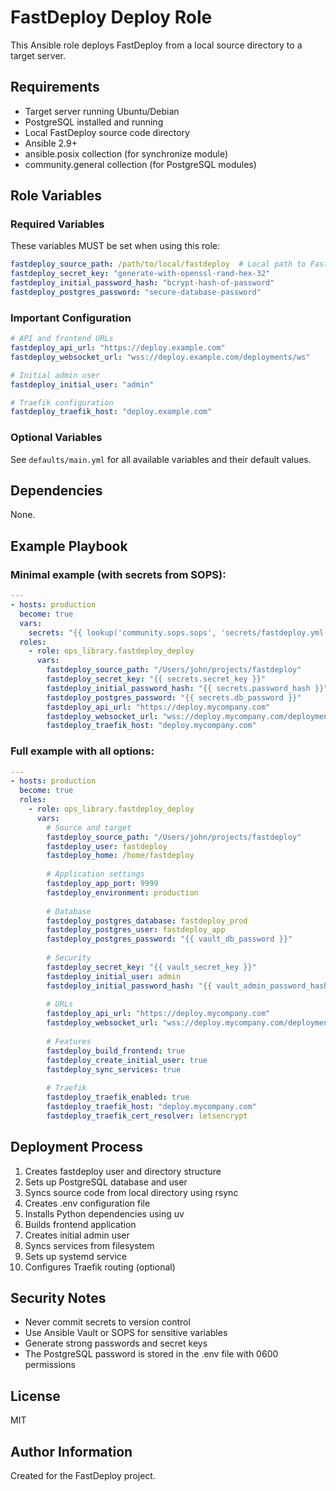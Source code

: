 # FastDeploy Deploy Role

This Ansible role deploys FastDeploy from a local source directory to a target server.

## Requirements

- Target server running Ubuntu/Debian
- PostgreSQL installed and running
- Local FastDeploy source code directory
- Ansible 2.9+
- ansible.posix collection (for synchronize module)
- community.general collection (for PostgreSQL modules)

## Role Variables

### Required Variables

These variables MUST be set when using this role:

```yaml
fastdeploy_source_path: /path/to/local/fastdeploy  # Local path to FastDeploy source
fastdeploy_secret_key: "generate-with-openssl-rand-hex-32"
fastdeploy_initial_password_hash: "bcrypt-hash-of-password"
fastdeploy_postgres_password: "secure-database-password"
```

### Important Configuration

```yaml
# API and frontend URLs
fastdeploy_api_url: "https://deploy.example.com"
fastdeploy_websocket_url: "wss://deploy.example.com/deployments/ws"

# Initial admin user
fastdeploy_initial_user: "admin"

# Traefik configuration
fastdeploy_traefik_host: "deploy.example.com"
```

### Optional Variables

See `defaults/main.yml` for all available variables and their default values.

## Dependencies

None.

## Example Playbook

### Minimal example (with secrets from SOPS):

```yaml
---
- hosts: production
  become: true
  vars:
    secrets: "{{ lookup('community.sops.sops', 'secrets/fastdeploy.yml') | from_yaml }}"
  roles:
    - role: ops_library.fastdeploy_deploy
      vars:
        fastdeploy_source_path: "/Users/john/projects/fastdeploy"
        fastdeploy_secret_key: "{{ secrets.secret_key }}"
        fastdeploy_initial_password_hash: "{{ secrets.password_hash }}"
        fastdeploy_postgres_password: "{{ secrets.db_password }}"
        fastdeploy_api_url: "https://deploy.mycompany.com"
        fastdeploy_websocket_url: "wss://deploy.mycompany.com/deployments/ws"
        fastdeploy_traefik_host: "deploy.mycompany.com"
```

### Full example with all options:

```yaml
---
- hosts: production
  become: true
  roles:
    - role: ops_library.fastdeploy_deploy
      vars:
        # Source and target
        fastdeploy_source_path: "/Users/john/projects/fastdeploy"
        fastdeploy_user: fastdeploy
        fastdeploy_home: /home/fastdeploy
        
        # Application settings
        fastdeploy_app_port: 9999
        fastdeploy_environment: production
        
        # Database
        fastdeploy_postgres_database: fastdeploy_prod
        fastdeploy_postgres_user: fastdeploy_app
        fastdeploy_postgres_password: "{{ vault_db_password }}"
        
        # Security
        fastdeploy_secret_key: "{{ vault_secret_key }}"
        fastdeploy_initial_user: admin
        fastdeploy_initial_password_hash: "{{ vault_admin_password_hash }}"
        
        # URLs
        fastdeploy_api_url: "https://deploy.mycompany.com"
        fastdeploy_websocket_url: "wss://deploy.mycompany.com/deployments/ws"
        
        # Features
        fastdeploy_build_frontend: true
        fastdeploy_create_initial_user: true
        fastdeploy_sync_services: true
        
        # Traefik
        fastdeploy_traefik_enabled: true
        fastdeploy_traefik_host: "deploy.mycompany.com"
        fastdeploy_traefik_cert_resolver: letsencrypt
```

## Deployment Process

1. Creates fastdeploy user and directory structure
2. Sets up PostgreSQL database and user
3. Syncs source code from local directory using rsync
4. Creates .env configuration file
5. Installs Python dependencies using uv
6. Builds frontend application
7. Creates initial admin user
8. Syncs services from filesystem
9. Sets up systemd service
10. Configures Traefik routing (optional)

## Security Notes

- Never commit secrets to version control
- Use Ansible Vault or SOPS for sensitive variables
- Generate strong passwords and secret keys
- The PostgreSQL password is stored in the .env file with 0600 permissions

## License

MIT

## Author Information

Created for the FastDeploy project.
